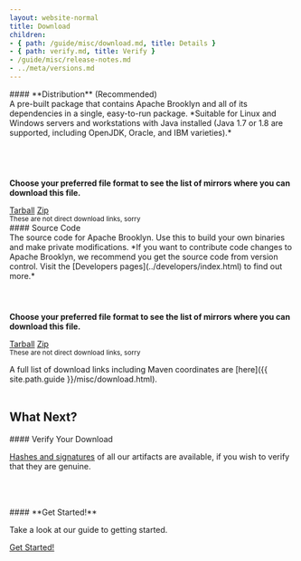 ```yaml
---
layout: website-normal
title: Download
children:
- { path: /guide/misc/download.md, title: Details }
- { path: verify.md, title: Verify }
- /guide/misc/release-notes.md
- ../meta/versions.md
---
```


<div class="row">
<div class="col-md-6" markdown="1">

<div class="panel panel-default">
  <div class="panel-heading" markdown="1">
#### **Distribution** (Recommended)
  </div>
  <div class="panel-body" markdown="1">
<div style="height: 9em;" markdown="1">
A pre-built package that contains Apache Brooklyn and all of its dependencies in a single, easy-to-run package. 
*Suitable for Linux and Windows servers and workstations with Java installed
(Java 1.7 or 1.8 are supported, including OpenJDK, Oracle, and IBM varieties).*
</div>

**Choose your preferred file format to see the list of mirrors where you can download this file.**

<div class="text-center">
  <a class="btn btn-default" href="https://www.apache.org/dyn/closer.cgi/incubator/brooklyn/apache-brooklyn-{{ site.brooklyn-stable-version }}/apache-brooklyn-{{ site.brooklyn-stable-version }}-bin.tar.gz" role="button">Tarball</a>
  <a class="btn btn-default" href="https://www.apache.org/dyn/closer.cgi/incubator/brooklyn/apache-brooklyn-{{ site.brooklyn-stable-version }}/apache-brooklyn-{{ site.brooklyn-stable-version }}-bin.zip" role="button">Zip</a>
  <br /><small>These are not direct download links, sorry</small>
</div>
  </div>
</div>

</div><!-- col -->
<div class="col-md-6" markdown="1">

<div class="panel panel-default">
  <div class="panel-heading" markdown="1">
#### Source Code
  </div>
  <div class="panel-body" markdown="1">
<div style="height: 9em;" markdown="1">
The source code for Apache Brooklyn. Use this to build your own binaries and make private modifications. *If you want to
contribute code changes to Apache Brooklyn, we recommend you get the source code from version control. Visit the
[Developers pages](../developers/index.html) to find out more.*
</div>

**Choose your preferred file format to see the list of mirrors where you can download this file.**

<div class="text-center">
  <a class="btn btn-default" href="https://www.apache.org/dyn/closer.cgi/incubator/brooklyn/apache-brooklyn-{{ site.brooklyn-stable-version }}/apache-brooklyn-{{ site.brooklyn-stable-version }}-src.tar.gz" role="button">Tarball</a>
  <a class="btn btn-default" href="https://www.apache.org/dyn/closer.cgi/incubator/brooklyn/apache-brooklyn-{{ site.brooklyn-stable-version }}/apache-brooklyn-{{ site.brooklyn-stable-version }}-src.zip" role="button">Zip</a>
  <br /><small>These are not direct download links, sorry</small>
</div>
  </div>
</div>

</div><!-- col -->
</div><!-- row -->

A full list of download links including Maven coordinates are [here]({{ site.path.guide }}/misc/download.html).
<br/><br/>

## What Next?

<div class="row">
<div class="col-md-6" markdown="1">

<div class="panel panel-default">
  <div class="panel-heading" markdown="1">
#### Verify Your Download
  </div>
  <div class="panel-body" markdown="1" style="height: 7em;">

[Hashes and signatures](verify.html) of all our artifacts are available, if you wish to verify that they are genuine.

  </div>
</div>

</div><!-- col -->
<div class="col-md-6" markdown="1">

<div class="panel panel-default">
  <div class="panel-heading" markdown="1">
#### **Get Started!**
  </div>
  <div class="panel-body" markdown="1" style="height: 7em;">

Take a look at our guide to getting started.

<div class="text-center">
  <a class="btn btn-primary" href="{{ site.path.guide }}/start/running.html" role="button">Get Started!</a>
</div>

</div>

</div><!-- col -->
</div><!-- row -->
